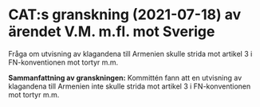 # CAT:s granskning (2021-07-18) av ärendet V.M. m.fl. mot Sverige

Fråga om utvisning av klagandena till Armenien skulle strida mot artikel 3 i FN\-konventionen mot tortyr m.m.


**Sammanfattning av granskningen:** Kommittén fann att en utvisning av klagandena till Armenien inte skulle strida mot artikel 3 i FN\-konventionen mot tortyr m.m.
